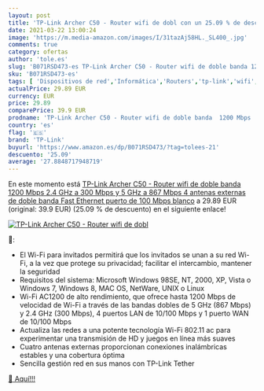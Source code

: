 ```yaml
---
layout: post
title: 'TP-Link Archer C50 - Router wifi de dobl con un 25.09 % de descuento'
date: 2021-03-22 13:00:24
image: 'https://m.media-amazon.com/images/I/31tazAj58HL._SL400_.jpg'
comments: true
category: ofertas
author: 'tole.es'
slug: 'B071RSD473-es TP-Link Archer C50 - Router wifi de doble banda 1200 Mbps...'
sku: 'B071RSD473-es'
tags: [ 'Dispositivos de red','Informática','Routers','tp-link','wifi', ]
actualPrice: 29.89 EUR
currency: EUR
price: 29.89
comparePrice: 39.9 EUR
prodname: 'TP-Link Archer C50 - Router wifi de doble banda  1200 Mbps  2.4 GHz a 300 Mbps y 5 GHz a 867 Mbps  4 antenas externas de doble banda  Fast Ethernet  puerto de 100 Mbps  blanco'
country: 'es'
flag: '🇪🇸'
brand: 'TP-Link'
buyurl: 'https://www.amazon.es/dp/B071RSD473/?tag=tolees-21'
descuento: '25.09'
average: '27.8848717948719'
---
```


En este momento está [TP-Link Archer C50 - Router wifi de doble banda  1200 Mbps  2.4 GHz a 300 Mbps y 5 GHz a 867 Mbps  4 antenas externas de doble banda  Fast Ethernet  puerto de 100 Mbps  blanco](https://www.amazon.es/dp/B071RSD473/?tag=tolees-21) a 29.89 EUR (original: 39.9 EUR) (25.09 %  de descuento) en el siguiente enlace!

[![TP-Link Archer C50 - Router wifi de dobl](https://m.media-amazon.com/images/I/31tazAj58HL._SL400_.jpg)](https://www.amazon.es/dp/B071RSD473/?tag=tolees-21)

🔎:

- El Wi-Fi para invitados permitirá que los invitados se unan a su red Wi-Fi, a la vez que protege su privacidad; facilitar el intercambio, mantener la seguridad
- Requisitos del sistema: Microsoft Windows 98SE, NT, 2000, XP, Vista o Windows 7, Windows 8, MAC OS, NetWare, UNIX o Linux
- Wi-Fi AC1200 de alto rendimiento, que ofrece hasta 1200 Mbps de velocidad de Wi-Fi a través de las bandas dobles de 5 GHz (867 Mbps) y 2.4 GHz (300 Mbps), 4 puertos LAN de 10/100 Mbps y 1 puerto WAN de 10/100 Mbps
- Actualiza las redes a una potente tecnología Wi-Fi 802.11 ac para experimentar una transmisión de HD y juegos en línea más suaves
- Cuatro antenas externas proporcionan conexiones inalámbricas estables y una cobertura óptima
- Sencilla gestión red en sus manos con TP-Link Tether

[🛒 Aquí!!!](https://www.amazon.es/dp/B071RSD473/?tag=tolees-21)
